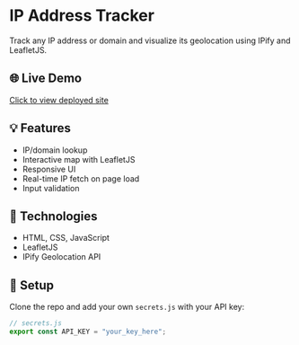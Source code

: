 # IP Address Tracker

Track any IP address or domain and visualize its geolocation using IPify and LeafletJS.

## 🌐 Live Demo

[Click to view deployed site](https://your-vercel-link.vercel.app)

## 💡 Features

- IP/domain lookup
- Interactive map with LeafletJS
- Responsive UI
- Real-time IP fetch on page load
- Input validation

## 🔧 Technologies

- HTML, CSS, JavaScript
- LeafletJS
- IPify Geolocation API

## 📁 Setup

Clone the repo and add your own `secrets.js` with your API key:

```js
// secrets.js
export const API_KEY = "your_key_here";
